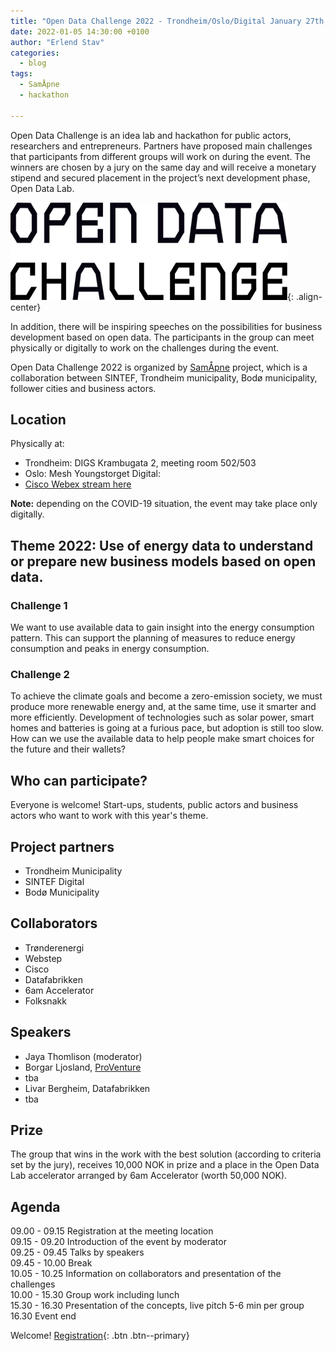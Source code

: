 ```yaml
---
title: "Open Data Challenge 2022 - Trondheim/Oslo/Digital January 27th, 2022"
date: 2022-01-05 14:30:00 +0100
author: "Erlend Stav"
categories:
  - blog
tags:
  - SamÅpne
  - hackathon

---
```


Open Data Challenge is an idea lab and hackathon for public actors, researchers and entrepreneurs. Partners have proposed main challenges that participants from different groups will work on during the event. The winners are chosen by a jury on the same day and will receive a monetary stipend and secured placement in the project’s next development phase, Open Data Lab.

![image-center](/assets/images/odc22.png){: .align-center}

In addition, there will be inspiring speeches on the possibilities for business development based on open data. The participants in the group can meet physically or digitally to work on the challenges during the event. 

Open Data Challenge 2022 is organized by [SamÅpne](https://xn--sampne-kua.no/) project, which is a collaboration between SINTEF, Trondheim municipality, Bodø municipality, follower cities and business actors. 


## Location 
Physically at:
* Trondheim: DIGS Krambugata 2, meeting room 502/503
* Oslo: Mesh Youngstorget
Digital: 
* [Cisco Webex stream here](http://digs.502.no/)

**Note:** depending on the COVID-19 situation, the event may take place only digitally.

## Theme 2022: Use of energy data to understand or prepare new business models based on open data. 

### Challenge 1
We want to use available data to gain insight into the energy consumption pattern. This can support the planning of measures to reduce energy consumption and peaks in energy consumption. 

### Challenge 2
To achieve the climate goals and become a zero-emission society, we must produce more renewable energy and, at the same time, use it smarter and more efficiently. Development of technologies such as solar power, smart homes and batteries is going at a furious pace, but adoption is still too slow. How can we use the available data to help people make smart choices for the future and their wallets?

## Who can participate?
Everyone is welcome! Start-ups, students, public actors and business actors who want to work with this year's theme.

## Project partners
* Trondheim Municipality
* SINTEF Digital
* Bodø Municipality

## Collaborators
* Trønderenergi 
* Webstep 
* Cisco 
* Datafabrikken 
* 6am Accelerator
* Folksnakk

## Speakers
* Jaya Thomlison (moderator)
* Borgar Ljosland, [ProVenture](https://www.proventure.no/)
* tba
* Livar Bergheim, Datafabrikken
* tba

## Prize
The group that wins in the work with the best solution (according to criteria set by the jury), receives 10,000 NOK in prize and a place in the Open Data Lab accelerator arranged by 6am Accelerator (worth 50,000 NOK).

## Agenda
09.00 - 09.15 Registration at the meeting location  
09.15 - 09.20 Introduction of the event by moderator  
09.25 - 09.45 Talks by speakers  
09.45 - 10.00 Break  
10.05 - 10.25 Information on collaborators and presentation of the challenges  
10.00 - 15.30 Group work including lunch  
15.30 - 16.30 Presentation of the concepts, live pitch 5-6 min per group  
16.30 Event end  

Welcome!
[Registration](https://opendata.hoopla.no/sales/1843867290){: .btn .btn--primary}
